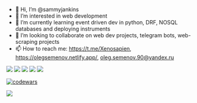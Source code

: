 - 👋 Hi, I’m @sammyjankins
- 👀 I’m interested in web development
- 🌱 I’m currently learning event driven dev in python, DRF, NOSQL databases and deploying instruments
- 💞️ I’m looking to collaborate on web dev projects, telegram bots, web-scraping projects
- 📫 How to reach me: https://t.me/Xenosapien, https://olegsemenov.netlify.app/, oleg.semenov.90@yandex.ru


![](https://github-profile-summary-cards.vercel.app/api/cards/profile-details?username=sammyjankins&theme=2077)
![](https://github-profile-summary-cards.vercel.app/api/cards/most-commit-language?username=sammyjankins&theme=2077)
![](https://github-profile-summary-cards.vercel.app/api/cards/repos-per-language?username=sammyjankins&theme=2077)
![](https://github-profile-summary-cards.vercel.app/api/cards/stats?username=sammyjankins&theme=2077)
![](https://github-profile-summary-cards.vercel.app/api/cards/productive-time?username=sammyjankins&theme=2077)

[![codewars](https://www.codewars.com/users/sammyjankins/badges/large)](https://www.codewars.com/users/sammyjankins)   

![](https://leetcard.jacoblin.cool/sammyjankins?ext=activity&theme=nord)


<!---
sammyjankins/sammyjankins is a ✨ special ✨ repository because its `README.md` (this file) appears on your GitHub profile.
You can click the Preview link to take a look at your changes.
--->



